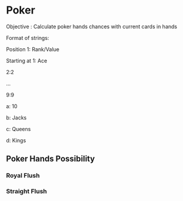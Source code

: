 # Poker
Objective : Calculate poker hands chances with current cards in hands

Format of strings:

Position 1: Rank/Value

 Starting at 1: Ace
 
 2:2
 
 ...
 
 9:9
 
 a: 10
 
 b: Jacks
 
 c: Queens
 
 d: Kings
 
 ## Poker Hands Possibility
 
 ### Royal Flush
 
 ### Straight Flush
 
 
